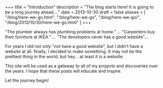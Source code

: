 +++
title = "Introduction"
description = "The blog starts here!  It is going to be a long journey ahead...."
date = 2013-10-30
draft = false
aliases = [
    "/blog/here-we-go.html",
    "/blog/here-we-go",
    "/blog/here-we-go/",
    "/blog/2013/10/30/here-we-go.html"
]
+++

"The plumber always has plumbing problems at home." ... "Carpenters buy their furniture at IKEA." ... "The developers never has a good website"...

For years I did not only "not have a good website", but I didn't have a website at all.  finally, I decided to make something.  It may not be the prettiest thing in the world, but hey... at least it is a website.

This site will be used as a gateway to all of my projects and discoveries over the years.  I hope that these posts will educate and inspire.

Let the journey begin!
